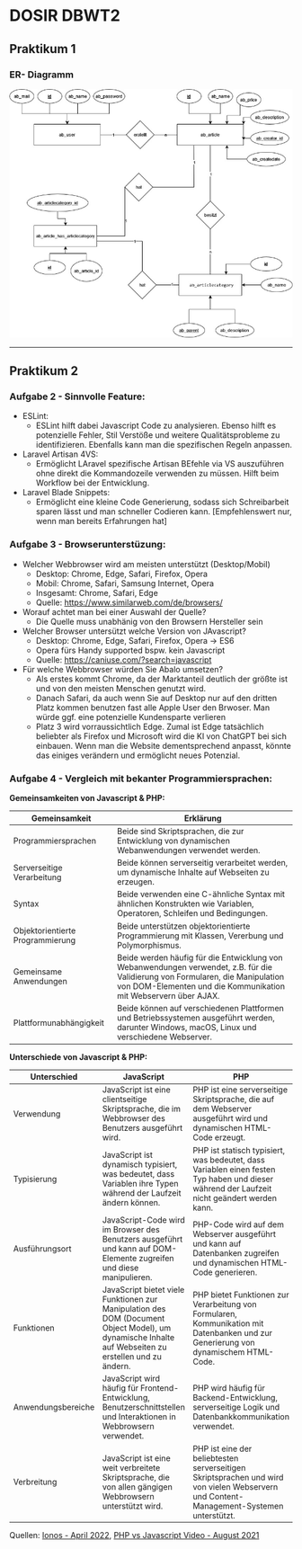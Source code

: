 # DOSIR DBWT2

## Praktikum 1
### ER- Diagramm
![ER-Diagramm](/docs/img/ER_P1_Aufgabe7.jpg)

<hr>

## Praktikum 2
### Aufgabe 2 - Sinnvolle Feature:
- ESLint:
  - ESLint hilft dabei Javascript Code zu analysieren. Ebenso hilft es potenzielle Fehler, Stil Verstöße und weitere Qualitätsprobleme zu identifizieren. Ebenfalls kann man die spezifischen Regeln anpassen.
- Laravel Artisan 4VS:
  - Ermöglicht LAravel spezifische Artisan BEfehle via VS auszuführen ohne direkt die Kommandozeile verwenden zu müssen. Hilft beim Workflow bei der Entwicklung.
- Laravel Blade Snippets:
  - Ermöglicht eine kleine Code Generierung, sodass sich Schreibarbeit sparen lässt und man schneller Codieren kann. [Empfehlenswert nur, wenn man bereits Erfahrungen hat]
  
### Aufgabe 3 - Browserunterstüzung:
- Welcher Webbrowser wird am meisten unterstützt (Desktop/Mobil)
  - Desktop: Chrome, Edge, Safari, Firefox, Opera 
  - Mobil: Chrome, Safari, Samsung Internet, Opera
  - Insgesamt: Chrome, Safari, Edge
  - Quelle: https://www.similarweb.com/de/browsers/
- Worauf achtet man bei einer Auswahl der Quelle?
  - Die Quelle muss unabhänig von den Browsern Hersteller sein
- Welcher Browser untersützt welche Version von JAvascript?
  - Desktop: Chrome, Edge, Safari, Firefox, Opera -> ES6 
  - Opera fürs Handy supported bspw. kein Javascript
  - Quelle: https://caniuse.com/?search=javascript
- Für welche Webbrowser würden Sie Abalo umsetzen?
  - Als erstes kommt Chrome, da der Marktanteil deutlich der größte ist und von den meisten Menschen genutzt wird.
  - Danach Safari, da auch wenn Sie auf Desktop nur auf den dritten Platz kommen benutzen fast alle Apple User den Brwoser. Man würde ggf. eine potenzielle Kundensparte verlieren
  - Platz 3 wird vorraussichtlich Edge. Zumal ist Edge tatsächlich beliebter als Firefox und Microsoft wird die KI von ChatGPT bei sich einbauen. Wenn man die Website dementsprechend anpasst, könnte das einiges verändern und ermöglicht neues Potenzial.

### Aufgabe 4 - Vergleich mit bekanter Programmiersprachen:

**Gemeinsamkeiten von Javascript & PHP:**

| Gemeinsamkeit  | Erklärung |
|---|-------------|
| Programmiersprachen | Beide sind Skriptsprachen, die zur Entwicklung von dynamischen Webanwendungen verwendet werden. |
| Serverseitige Verarbeitung | Beide können serverseitig verarbeitet werden, um dynamische Inhalte auf Webseiten zu erzeugen. |
| Syntax | Beide verwenden eine C-ähnliche Syntax mit ähnlichen Konstrukten wie Variablen, Operatoren, Schleifen und Bedingungen. |
| Objektorientierte Programmierung |Beide unterstützen objektorientierte Programmierung mit Klassen, Vererbung und Polymorphismus. |
| Gemeinsame Anwendungen | Beide werden häufig für die Entwicklung von Webanwendungen verwendet, z.B. für die Validierung von Formularen, die Manipulation von DOM-Elementen und die Kommunikation mit Webservern über AJAX. |
| Plattformunabhängigkeit | Beide können auf verschiedenen Plattformen und Betriebssystemen ausgeführt werden, darunter Windows, macOS, Linux und verschiedene Webserver. |

**Unterschiede von Javascript & PHP:**

| Unterschied  | JavaScript | PHP |
|---|-------------|-----|
| Verwendung | JavaScript ist eine clientseitige Skriptsprache, die im Webbrowser des Benutzers ausgeführt wird. | PHP ist eine serverseitige Skriptsprache, die auf dem Webserver ausgeführt wird und dynamischen HTML-Code erzeugt. |
| Typisierung | JavaScript ist dynamisch typisiert, was bedeutet, dass Variablen ihre Typen während der Laufzeit ändern können. | PHP ist statisch typisiert, was bedeutet, dass Variablen einen festen Typ haben und dieser während der Laufzeit nicht geändert werden kann. |
| Ausführungsort | JavaScript-Code wird im Browser des Benutzers ausgeführt und kann auf DOM-Elemente zugreifen und diese manipulieren. | PHP-Code wird auf dem Webserver ausgeführt und kann auf Datenbanken zugreifen und dynamischen HTML-Code generieren. |
| Funktionen | JavaScript bietet viele Funktionen zur Manipulation des DOM (Document Object Model), um dynamische Inhalte auf Webseiten zu erstellen und zu ändern. | PHP bietet Funktionen zur Verarbeitung von Formularen, Kommunikation mit Datenbanken und zur Generierung von dynamischem HTML-Code. |
| Anwendungsbereiche | JavaScript wird häufig für Frontend-Entwicklung, Benutzerschnittstellen und Interaktionen in Webbrowsern verwendet. | PHP wird häufig für Backend-Entwicklung, serverseitige Logik und Datenbankkommunikation verwendet. |
| Verbreitung | JavaScript ist eine weit verbreitete Skriptsprache, die von allen gängigen Webbrowsern unterstützt wird. | PHP ist eine der beliebtesten serverseitigen Skriptsprachen und wird von vielen Webservern und Content-Management-Systemen unterstützt. |

Quellen: [Ionos - April 2022](https://www.ionos.de/digitalguide/websites/web-entwicklung/php-vs-javascript/), [PHP vs Javascript Video - August 2021](https://www.youtube.com/watch?v=hZhQyA5cvDs)